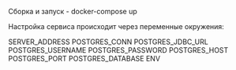 Сборка и запуск - docker-compose up

Настройка сервиса происходит через переменные окружения:

SERVER_ADDRESS
POSTGRES_CONN
POSTGRES_JDBC_URL
POSTGRES_USERNAME
POSTGRES_PASSWORD
POSTGRES_HOST
POSTGRES_PORT
POSTGRES_DATABASE
ENV